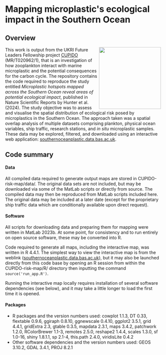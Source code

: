 # Mapping microplastic's ecological impact in the Southern Ocean

## Overview
<img src="misc/CUPIDO-logo.png" align="right" width="200">
This work is output from the UKRI Future Leaders Fellowship project <a href="https://www.bas.ac.uk/project/cupido/">CUPIDO</a> (MR/T020962/1), that is an investigation of how zooplankton interact with marine microplastic and the potential consequences for the carbon cycle.
The repository contains the code required to reproduce the study entitled <i>Microplastic hotspots mapped across the Southern Ocean reveal areas of potential ecological impact</i>, published in Nature Scientific Reports by Hunter et al. (2024).
The study objective was to assess and visualise the spatial distribution of ecological risk posed by microplastics in the Southern Ocean.
The approach taken was a spatial overlap analysis of multiple datasets comprising plankton, physical ocean variables, ship traffic, research stations, and <i>in situ</i> microplastic samples.
These data may be explored, filtered, and downloaded using an interactive web application: <a href="https://southernoceanplastic.data.bas.ac.uk/">southernoceanplastic.data.bas.ac.uk</a>.

## Code summary
#### Data
All compiled data required to generate output maps are stored in CUPIDO-risk-map/data/. The original data sets are not included, but may be downloaded via some of the MatLab scripts or directly from source. The compiled data may then be reproduced from MatLab scripts included here. The original data may be included at a later date (except for the proprietary ship traffic data which are conditionally available upon direct request).

#### Software
All scripts for downloading data and preparing them for mapping were written in MatLab 2023b. At some point, for consistency and to run entirely on open source software, these may be converted into R.

Code required to generate all maps, including the interactive map, was written in R 4.4.1.
The simplest way to view the interactive map is from the weblink (<a href="https://southernoceanplastic.data.bas.ac.uk/">southernoceanplastic.data.bas.ac.uk</a>), but it may also be launched directly from this code base by opening an R session from within the CUPIDO-risk-map/R/ directory then inputting the command `source('run_app.R')`.
<!-- The simplest way to view the interactive map is from the weblink ([southernoceanplastic.data.bas.ac.uk](southernoceanplastic.data.bas.ac.uk)), but it may also be launched directly from this code base by opening an R session from within the CUPIDO-risk-map/R/ directory then inputting the command `source('run_app.R')`. -->
Running the interactive map locally requires installation of several software dependencies (see below), and it may take a little longer to load the first time it is opened.

#### Packages
* R packages and the version numbers used: cowplot 1.1.3, DT 0.33, flextable 0.9.6, ggiraph 0.8.10, ggnewscale 0.4.10, ggplot2 3.5.1, grid 4.4.1, gridExtra 2.3, gtable 0.3.5, mapdata 2.3.1, maps 3.4.2, patchwork 1.2.0, RColorBrewer 1.1-3, remotes 2.5.0, reshape2 1.4.4, scales 1.3.0, sf 1.0-16, shiny 1.8.1.1, sp 2.1-4, this.path 2.4.0, viridisLite 0.4.2
* Other software dependencies and the version numbers used: GEOS 3.10.2, GDAL 3.4.1, PROJ 8.2.1

